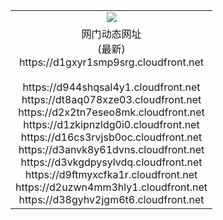 ﻿<table>
  <tr></tr>
  <tr><td colspan=2 align=center><img src="https://d1gxyr1smp9srg.cloudfront.net/Up/oGate.jpg" /></td></tr>
  <tr><td colspan=2 align=center>网门动态网址<br/>(最新)
<br>https://d1gxyr1smp9srg.cloudfront.net
<br/>
<br>https://d944shqsal4y1.cloudfront.net
<br>https://dt8aq078xze03.cloudfront.net
<br>https://d2x2tn7eseo8mk.cloudfront.net
<br>https://d1zkipnzldg0i0.cloudfront.net
<br>https://d16cs3rvjsb0oc.cloudfront.net
<br>https://d3anvk8y61dvns.cloudfront.net
<br>https://d3vkgdpysylvdq.cloudfront.net
<br>https://d9ftmyxcfka1r.cloudfront.net
<br>https://d2uzwn4mm3hly1.cloudfront.net
<br>https://d38gyhv2jgm6t6.cloudfront.net
    </td>
  </tr>
</table>
